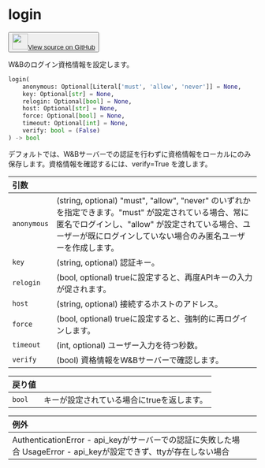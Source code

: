 
# login

<p><button style={{display: 'flex', alignItems: 'center', backgroundColor: 'white', border: '1px solid #ddd', padding: '10px', borderRadius: '6px', cursor: 'pointer', boxShadow: '0 2px 3px rgba(0,0,0,0.1)', transition: 'all 0.3s'}}><a href='https://www.github.com/wandb/wandb/tree/v0.17.1/wandb/sdk/wandb_login.py#L46-L103' style={{fontSize: '1.2em', display: 'flex', alignItems: 'center'}}><img src='https://github.githubassets.com/images/modules/logos_page/GitHub-Mark.png' height='32px' width='32px' style={{marginRight: '10px'}}/>View source on GitHub</a></button></p>

W&Bのログイン資格情報を設定します。

```python
login(
    anonymous: Optional[Literal['must', 'allow', 'never']] = None,
    key: Optional[str] = None,
    relogin: Optional[bool] = None,
    host: Optional[str] = None,
    force: Optional[bool] = None,
    timeout: Optional[int] = None,
    verify: bool = (False)
) -> bool
```

デフォルトでは、W&Bサーバーでの認証を行わずに資格情報をローカルにのみ保存します。資格情報を確認するには、verify=True を渡します。

| 引数 |  |
| :--- | :--- |
|  `anonymous` |  (string, optional) "must", "allow", "never" のいずれかを指定できます。"must" が設定されている場合、常に匿名でログインし、"allow" が設定されている場合、ユーザーが既にログインしていない場合のみ匿名ユーザーを作成します。 |
|  `key` |  (string, optional) 認証キー。 |
|  `relogin` |  (bool, optional) trueに設定すると、再度APIキーの入力が促されます。 |
|  `host` |  (string, optional) 接続するホストのアドレス。 |
|  `force` |  (bool, optional) trueに設定すると、強制的に再ログインします。 |
|  `timeout` |  (int, optional) ユーザー入力を待つ秒数。 |
|  `verify` |  (bool) 資格情報をW&Bサーバーで確認します。 |

| 戻り値 |  |
| :--- | :--- |
|  `bool` |  キーが設定されている場合にtrueを返します。 |

| 例外 |  |
| :--- | :--- |
|  AuthenticationError - api_keyがサーバーでの認証に失敗した場合 UsageError - api_keyが設定できず、ttyが存在しない場合 |

